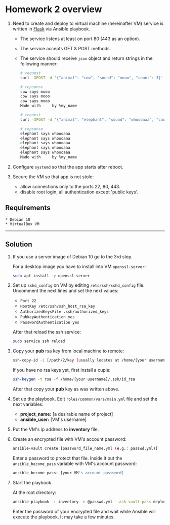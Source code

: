 # Homework 2 overview

1. Need to create and deploy to virtual machine (hereinafter VM) service is written in [Flask][flask] via Ansible playbook. 
    * The service listens at least on port 80 (443 as an option). 
    * The service accepts GET & POST methods.
    * The service should receive `json` object and return strings in the following manner:
        
        ```bash
        # request
        curl -XPOST -d '{"animal": "cow", "sound": "mooo", "count": 3}' myvm.localhost

        # repsonse
        cow says mooo
        cow says mooo
        cow says mooo
        Made with     by %my_name

        # request
        curl -XPOST -d '{"animal": "elephant", "sound": "whoooaaa", "count": 5}' myvm.localhost

        # repsonse
        elephant says whoooaaa
        elephant says whoooaaa
        elephant says whoooaaa
        elephant says whoooaaa
        elephant says whoooaaa
        Made with     by %my_name
        
        ```

2. Configure `systemd` so that the app starts after reboot.
3. Secure the VM so that app is not stole:
    * allow connections only to the ports 22, 80, 443.
    * disable root login, all authentication except 'public keys'.

## Requirements
    * Debian 10
    * VirtualBox VM
___
    
## Solution

1. If you use a server image of Debian 10 go to the 3rd step.

    For a desktop image you have to install into VM `openssl-server`:

   ```bash
   sudo apt install -y openssl-server
   ```  

2. Set up `sshd_config` on VM by editing `/etc/ssh/sshd_config` file. Uncomment the next lines and set the next values:
    * `Port 22`
    * `HostKey /etc/ssh/ssh_host_rsa_key`
    * `AuthorizedKeysFile .ssh/authorized_keys`
    * `PubkeyAuthentication yes`
    * `PasswordAuthentication yes`

    After that reload the ssh service:

   ```bash 
   sudo service ssh reload
   ```

3. Copy your **pub** rsa key from local machine to remote: 

   ```bash 
   ssh-copy-id -i [/path/2/key (usually locates at /home/[your username]/.ssh/)] [VM's username]@[VM's ip address]
   ```
   
   If you have no rsa keys yet, first install a cuple:

   ```bash
   ssh-keygen -t rsa -f /home/[your username]/.ssh/id_rsa 
   ```

   After that copy your **pub** key as was written above.

4. Set up the playbook. Edit `roles/common/vars/main.yml` file and set the next variables:
    * **project_name:** [a desirable name of project]
    * **ansible_user:** [VM's username]

5. Put the VM's ip address to **inventory** file.

6. Create an encrypted file with VM's account password:

   ```bash
   ansible-vault create [password_file_name.yml (e.g.: passwd.yml)]
   ```
      Enter a password to protect that file. Inside it put the `ansible_become_pass` variable with VM's account password:

   ```bash
   ansible_become_pass: [your VM's account password]
   ```

7. Start the playbook

    At the root directory:

   ```bash
   ansible-playbook -i inventory -e @passwd.yml --ask-vault-pass deploy.yml
   ```

   Enter the password of your encrypted file and wait while Ansible will execute the playbook. It may take a few minutes.





[flask]: https://github.com/pallets/flask
